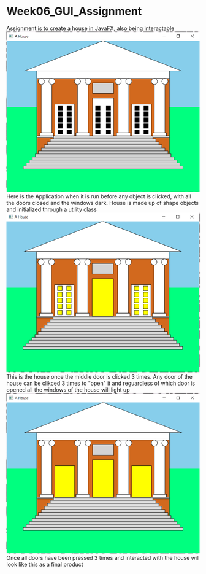 # Week06_GUI_Assignment
Assignment is to create a house in JavaFX, also being interactable
![House Closed](HouseClosed.PNG)
Here is the Application when it is run before any object is clicked, with all the doors closed and the windows dark. House is made up of shape objects and initialized through a utility class
![House Opened](HouseOpened.PNG)
This is the house once the middle door is clicked 3 times. Any door of the house can be clikced 3 times to "open" it and reguardless of which door is opened all the windows of the house will light up
![House All Opened](HouseAllOpened.PNG)
Once all doors have been pressed 3 times and interacted with the house will look like this as a final product
